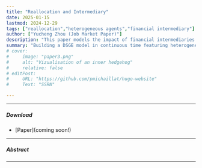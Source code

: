 ```yaml
---
title: "Reallocation and Intermediary" 
date: 2025-01-15
lastmod: 2024-12-29
tags: ["reallocation","heterogeneous agents","financial intermediary"]
author: ["Yucheng Zhou (Job Market Paper)"]
description: "This paper models the impact of financial intermediaries on the reallocation in the real economy." 
summary: "Building a DSGE model in continuous time featuring heterogeneous agents and multi sectors, this paper demonstrates the real impact of financial frictions on the capital reallocation." 
# cover:
#     image: "paper3.png"
#     alt: "Vizualisation of an inner hedgehog"
#     relative: false
# editPost:
#     URL: "https://github.com/pmichaillat/hugo-website"
#     Text: "SSRN"

---
```


---
<!-- ##### News 📣

+ 5/2025 Presentation at SFS Cavalcade at Stevens Institute of Technology  <br>


--- -->

##### Download

+ [Paper](coming soon!)


---

##### Abstract



---

<!-- ##### Citation

Schreiber-Ziegler, Hilda, and Moritz-Maria von Igelfeld. 2021. "Your Inner Hedgehog." *Journal of Socio-Experimental Psychology* 131 (2): 1299–1302.

```BibTeX
@article{SZI21,
author = {Hilda Schreiber-Ziegler and Moritz-Maria von Igelfeld},
year = {2021},
title ={Your Inner Hedgehog},
journal = {Journal of Socio-Experimental Psychology},
volume = {131},
number = {2},
pages = {1299--1302}}
```

--- -->

<!-- ##### Related material

+ [Nontechnical summary](https://www.alexandermccallsmith.com/book/your-inner-hedgehog) -->
